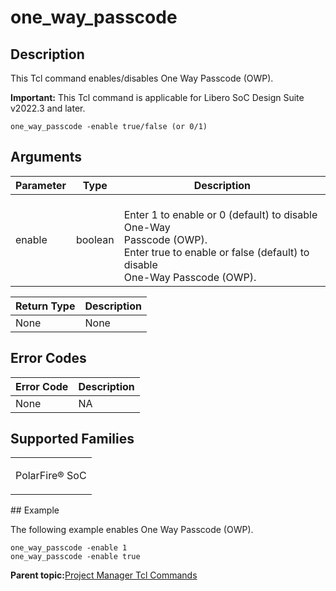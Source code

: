 # one\_way\_passcode

## Description

This Tcl command enables/disables One Way Passcode \(OWP\).

**Important:** This Tcl command is applicable for Libero SoC Design Suite v2022.3 and later.

``` {#CODEBLOCK_W4Z_MWY_NVB}
one_way_passcode -enable true/false (or 0/1) 
```

## Arguments

|Parameter|Type|Description|
|---------|----|-----------|
|enable|boolean|<br /> Enter 1 to enable or 0 \(default\) to disable One-Way<br /> Passcode \(OWP\).<br /> Enter true to enable or false \(default\) to disable<br /> One-Way Passcode \(OWP\).<br />|

|Return Type|Description|
|-----------|-----------|
|None|None|

## Error Codes

|Error Code|Description|
|----------|-----------|
|None|NA|

## Supported Families

<table id="GUID-4C03C52E-2F8D-4D9E-9FE7-76DDEE809187"><tbody><tr><td>

PolarFire® SoC

</td></tr></tbody>
</table>## Example

The following example enables One Way Passcode \(OWP\).

``` {#CODEBLOCK_LXZ_4WY_NVB}
one_way_passcode -enable 1
one_way_passcode -enable true
```

**Parent topic:**[Project Manager Tcl Commands](GUID-CE445F8D-419D-434B-9288-A0005F280E89.md)

